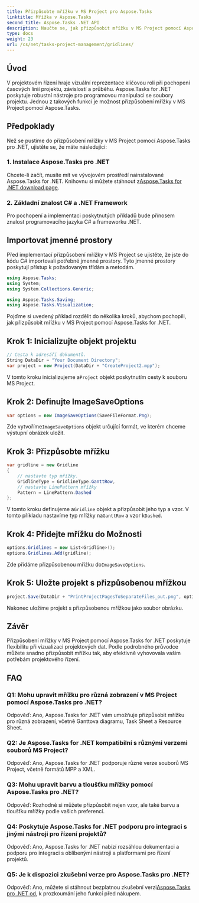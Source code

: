 ```yaml
---
title: Přizpůsobte mřížku v MS Project pro Aspose.Tasks
linktitle: Mřížka v Aspose.Tasks
second_title: Aspose.Tasks .NET API
description: Naučte se, jak přizpůsobit mřížku v MS Project pomocí Aspose.Tasks pro .NET. Vylepšete vizualizaci a správu svého projektu pomocí snadno pochopitelných kroků.
type: docs
weight: 23
url: /cs/net/tasks-project-management/gridlines/
---
```

## Úvod

V projektovém řízení hraje vizuální reprezentace klíčovou roli při pochopení časových linií projektu, závislostí a průběhu. Aspose.Tasks for .NET poskytuje robustní nástroje pro programovou manipulaci se soubory projektu. Jednou z takových funkcí je možnost přizpůsobení mřížky v MS Project pomocí Aspose.Tasks.

## Předpoklady

Než se pustíme do přizpůsobení mřížky v MS Project pomocí Aspose.Tasks pro .NET, ujistěte se, že máte následující:

### 1. Instalace Aspose.Tasks pro .NET

 Chcete-li začít, musíte mít ve vývojovém prostředí nainstalované Aspose.Tasks for .NET. Knihovnu si můžete stáhnout z[Aspose.Tasks for .NET download page](https://releases.aspose.com/tasks/net/).

### 2. Základní znalost C# a .NET Framework

Pro pochopení a implementaci poskytnutých příkladů bude přínosem znalost programovacího jazyka C# a frameworku .NET.

## Importovat jmenné prostory

Před implementací přizpůsobení mřížky v MS Project se ujistěte, že jste do kódu C# importovali potřebné jmenné prostory. Tyto jmenné prostory poskytují přístup k požadovaným třídám a metodám.

```csharp
using Aspose.Tasks;
using System;
using System.Collections.Generic;

using Aspose.Tasks.Saving;
using Aspose.Tasks.Visualization;

```

Pojďme si uvedený příklad rozdělit do několika kroků, abychom pochopili, jak přizpůsobit mřížku v MS Project pomocí Aspose.Tasks for .NET.

## Krok 1: Inicializujte objekt projektu

```csharp
// Cesta k adresáři dokumentů.
String DataDir = "Your Document Directory";
var project = new Project(DataDir + "CreateProject2.mpp");
```

 V tomto kroku inicializujeme a`Project` objekt poskytnutím cesty k souboru MS Project.

## Krok 2: Definujte ImageSaveOptions

```csharp
var options = new ImageSaveOptions(SaveFileFormat.Png);
```

 Zde vytvoříme`ImageSaveOptions` objekt určující formát, ve kterém chceme výstupní obrázek uložit.

## Krok 3: Přizpůsobte mřížku

```csharp
var gridline = new Gridline
{
	// nastavte typ mřížky.
	GridlineType = GridlineType.GanttRow, 
	// nastavte LinePattern mřížky
	Pattern = LinePattern.Dashed
};
```

 V tomto kroku definujeme a`Gridline` objekt a přizpůsobit jeho typ a vzor. V tomto příkladu nastavíme typ mřížky na`GanttRow` a vzor k`Dashed`.

## Krok 4: Přidejte mřížku do Možnosti

```csharp
options.Gridlines = new List<Gridline>();
options.Gridlines.Add(gridline);
```

 Zde přidáme přizpůsobenou mřížku do`ImageSaveOptions`.

## Krok 5: Uložte projekt s přizpůsobenou mřížkou

```csharp
project.Save(DataDir + "PrintProjectPagesToSeparateFiles_out.png", options);
```

Nakonec uložíme projekt s přizpůsobenou mřížkou jako soubor obrázku.

## Závěr

Přizpůsobení mřížky v MS Project pomocí Aspose.Tasks for .NET poskytuje flexibilitu při vizualizaci projektových dat. Podle podrobného průvodce můžete snadno přizpůsobit mřížku tak, aby efektivně vyhovovala vašim potřebám projektového řízení.

## FAQ

### Q1: Mohu upravit mřížku pro různá zobrazení v MS Project pomocí Aspose.Tasks pro .NET?

Odpověď: Ano, Aspose.Tasks for .NET vám umožňuje přizpůsobit mřížku pro různá zobrazení, včetně Ganttova diagramu, Task Sheet a Resource Sheet.

### Q2: Je Aspose.Tasks for .NET kompatibilní s různými verzemi souborů MS Project?

Odpověď: Ano, Aspose.Tasks for .NET podporuje různé verze souborů MS Project, včetně formátů MPP a XML.

### Q3: Mohu upravit barvu a tloušťku mřížky pomocí Aspose.Tasks pro .NET?

Odpověď: Rozhodně si můžete přizpůsobit nejen vzor, ale také barvu a tloušťku mřížky podle vašich preferencí.

### Q4: Poskytuje Aspose.Tasks for .NET podporu pro integraci s jinými nástroji pro řízení projektů?

Odpověď: Ano, Aspose.Tasks for .NET nabízí rozsáhlou dokumentaci a podporu pro integraci s oblíbenými nástroji a platformami pro řízení projektů.

### Q5: Je k dispozici zkušební verze pro Aspose.Tasks pro .NET?

 Odpověď: Ano, můžete si stáhnout bezplatnou zkušební verzi[Aspose.Tasks pro .NET od](https://forum.aspose.com/c/tasks/15), k prozkoumání jeho funkcí před nákupem.